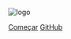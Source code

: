 ![logo](/assets/logo/nome.png)

[Começar](/README.md)
[GitHub](https://github.com/UnBArqDsw2020-2/2020.2_G6)
